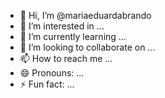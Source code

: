 - 👋 Hi, I’m @mariaeduardabrando
- 👀 I’m interested in ...
- 🌱 I’m currently learning ...
- 💞️ I’m looking to collaborate on ...
- 📫 How to reach me ...
- 😄 Pronouns: ...
- ⚡ Fun fact: ...

<!---
mariaeduardabrando/mariaeduardabrando is a ✨ special ✨ repository because its `README.md` (this file) appears on your GitHub profile.
You can click the Preview link to take a look at your changes.
--->

